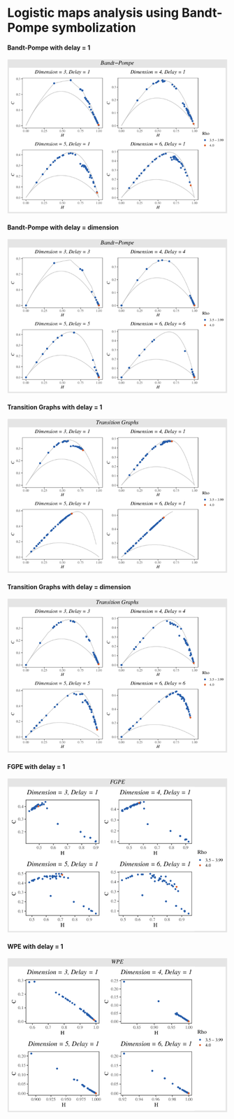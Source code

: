 # Logistic maps analysis using Bandt-Pompe symbolization

#### Bandt-Pompe with delay = 1

<img src="Images/BP_T1.png" />

#### Bandt-Pompe with delay = dimension

<img src="Images/BP_TD.png" />

#### Transition Graphs with delay = 1

<img src="Images/TG_T1.png" />

#### Transition Graphs with delay = dimension

<img src="Images/TG_TD.png" />

#### FGPE with delay = 1

<img src="Images/FGPE_T1.png" />

#### WPE with delay = 1

<img src="Images/WPE_T1.png" />
